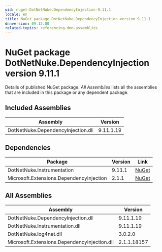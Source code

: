 ```yaml
---
uid: nuget-DotNetNuke.DependencyInjection-9.11.1
locale: en
title: NuGet package DotNetNuke.DependencyInjection version 9.11.1
dnnversion: 09.12.00
related-topics: referencing-dnn-assemblies
---
```


# NuGet package DotNetNuke.DependencyInjection version 9.11.1
Details of published NuGet package.
*All Assemblies* lists all the assemblies that are included in this package or any dependent package.

## Included Assemblies

|Assembly|Version|
|---|---|
|DotNetNuke.DependencyInjection.dll|9.11.1.19|

## Dependencies

|Package|Version|Link|
|---|---|---|
|DotNetNuke.Instrumentation|9.11.1|[NuGet](https://www.nuget.org/packages/DotNetNuke.Instrumentation/9.11.1)|
|Microsoft.Extensions.DependencyInjection|2.1.1|[NuGet](https://www.nuget.org/packages/Microsoft.Extensions.DependencyInjection/2.1.1)|

## All Assemblies

|Assembly|Version|
|---|---|
|DotNetNuke.DependencyInjection.dll|9.11.1.19|
|DotNetNuke.Instrumentation.dll|9.11.1.19|
|DotNetNuke.log4net.dll|3.0.2.0|
|Microsoft.Extensions.DependencyInjection.dll|2.1.1.18157|

